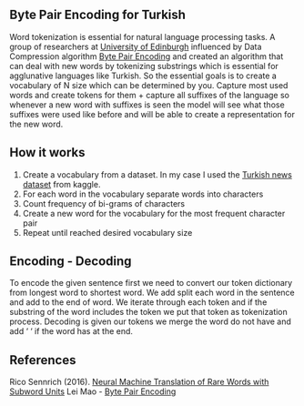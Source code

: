 ## Byte Pair Encoding for Turkish

Word tokenization is essential for natural language processing tasks. A group of researchers at [University
of Edinburgh](https://arxiv.org/pdf/1508.07909.pdf) influenced by Data Compression algorithm [Byte Pair Encoding](https://en.wikipedia.org/wiki/Byte_pair_encoding)
and created an algorithm that can deal with new words by tokenizing substrings which is essential for
agglunative languages like Turkish. So the essential goals is to create a vocabulary of N size which can be determined by you.
Capture most used words and create tokens for them + capture all suffixes of the language so whenever a new word with suffixes is seen
the model will see what those suffixes were used like before and will be able to create a representation for the new word.


## How it works
1. Create a vocabulary from a dataset. In my case I used the [Turkish news dataset](https://www.kaggle.com/suleymancan/turkishnews70000/data) from kaggle.
2. For each word in the vocabulary separate words into characters
3. Count frequency of bi-grams of characters
4. Create a new word for the vocabulary for the most frequent character pair
5. Repeat until reached desired vocabulary size


## Encoding - Decoding

To encode the given sentence first we need to convert our token dictionary from longest word to shortest word. We add split each word in the sentence and add </w> to the end of word. We iterate through each token and if the substring of the word includes the token we put that token as tokenization process. Decoding is given our tokens we merge the word do not have </w> and add ‘ ‘ if the word has </w> at the end.

## References
Rico Sennrich (2016). [Neural Machine Translation of Rare Words with Subword Units](https://www.aclweb.org/anthology/P16-1162.pdf)
Lei Mao - [Byte Pair Encoding](https://leimao.github.io/blog/Byte-Pair-Encoding/)   
